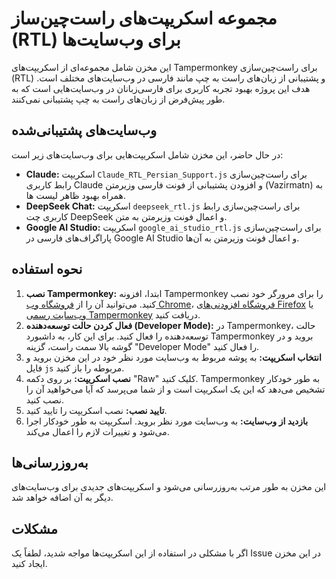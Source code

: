 # مجموعه اسکریپت‌های راست‌چین‌ساز (RTL) برای وب‌سایت‌ها

این مخزن شامل مجموعه‌ای از اسکریپت‌های Tampermonkey برای راست‌چین‌سازی (RTL) و پشتیبانی از زبان‌های راست به چپ مانند فارسی در وب‌سایت‌های مختلف است. هدف این پروژه بهبود تجربه کاربری برای فارسی‌زبانان در وب‌سایت‌هایی است که به طور پیش‌فرض از زبان‌های راست به چپ پشتیبانی نمی‌کنند.

## وب‌سایت‌های پشتیبانی‌شده

در حال حاضر، این مخزن شامل اسکریپت‌هایی برای وب‌سایت‌های زیر است:

-   **Claude:** اسکریپت `Claude_RTL_Persian_Support.js` برای راست‌چین‌سازی رابط کاربری Claude و افزودن پشتیبانی از فونت فارسی وزیرمتن (Vazirmatn) به همراه بهبود ظاهر لیست ها.
-   **DeepSeek Chat:** اسکریپت `deepseek_rtl.js` برای راست‌چین‌سازی رابط کاربری چت DeepSeek و اعمال فونت وزیرمتن به متن.
-   **Google AI Studio:** اسکریپت `google_ai_studio_rtl.js` برای راست‌چین‌سازی پاراگراف‌های فارسی در Google AI Studio و اعمال فونت وزیرمتن به آن‌ها.

## نحوه استفاده

1. **نصب Tampermonkey:** ابتدا، افزونه Tampermonkey را برای مرورگر خود نصب کنید. می‌توانید آن را از [فروشگاه وب Chrome](https://chrome.google.com/webstore/category/extensions)، [فروشگاه افزودنی‌های Firefox](https://addons.mozilla.org/en-US/firefox/) یا [وب‌سایت رسمی Tampermonkey](https://www.tampermonkey.net/) دریافت کنید.
2. **فعال کردن حالت توسعه‌دهنده (Developer Mode):** در Tampermonkey، حالت توسعه‌دهنده را فعال کنید. برای این کار، به داشبورد Tampermonkey بروید و در گوشه بالا سمت راست، گزینه "Developer Mode" را فعال کنید.
3. **انتخاب اسکریپت:** به پوشه مربوط به وب‌سایت مورد نظر خود در این مخزن بروید و فایل `js` مربوطه را باز کنید.
4. **نصب اسکریپت:** بر روی دکمه "Raw" کلیک کنید. Tampermonkey به طور خودکار تشخیص می‌دهد که این یک اسکریپت است و از شما می‌پرسد که آیا می‌خواهید آن را نصب کنید.
5. **تایید نصب:** نصب اسکریپت را تایید کنید.
6. **بازدید از وب‌سایت:** به وب‌سایت مورد نظر بروید. اسکریپت به طور خودکار اجرا می‌شود و تغییرات لازم را اعمال می‌کند.

## به‌روزرسانی‌ها

این مخزن به طور مرتب به‌روزرسانی می‌شود و اسکریپت‌های جدیدی برای وب‌سایت‌های دیگر به آن اضافه خواهد شد.

## مشکلات

اگر با مشکلی در استفاده از این اسکریپت‌ها مواجه شدید، لطفاً یک Issue در این مخزن ایجاد کنید.
